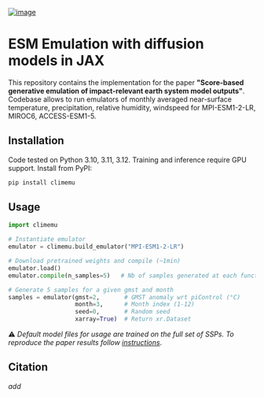 [![image](https://github.com/shahineb/climemu/actions/workflows/ci.yml/badge.svg)](https://github.com/shahineb/climemu/actions/workflows/ci.yml)

# ESM Emulation with diffusion models in JAX

This repository contains the implementation for the paper **"Score-based generative emulation of impact-relevant earth system model outputs"**. Codebase allows to run emulators of monthly averaged near-surface temperature, precipitation, relative humidity, windspeed for MPI-ESM1-2-LR, MIROC6, ACCESS-ESM1-5.


## Installation

Code tested on Python 3.10, 3.11, 3.12. Training and inference require GPU support. Install from PyPI:
```bash
pip install climemu
```

## Usage

```python
import climemu

# Instantiate emulator
emulator = climemu.build_emulator("MPI-ESM1-2-LR")

# Download pretrained weights and compile (~1min)
emulator.load()
emulator.compile(n_samples=5)   # Nb of samples generated at each function call

# Generate 5 samples for a given gmst and month
samples = emulator(gmst=2,       # GMST anomaly wrt piControl (°C)
                   month=3,      # Month index (1-12)
                   seed=0,       # Random seed
                   xarray=True)  # Return xr.Dataset
```

:warning: _Default model files for usage are trained on the full set of SSPs. To reproduce the paper results follow [instructions](docs/reproducepaper.md)_.


## Citation
_add_
